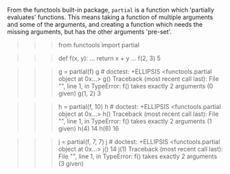 From the functools built-in package, `partial` is a function which 'partially evaluates' functions. This means taking a function of multiple arguments and some of the arguments, and creating a function which needs the missing arguments, but has the other arguments 'pre-set'.

>>> from functools import partial

>>> def f(x, y):
...     return x + y
...
>>> f(2, 3)
5

>>> g = partial(f)
>>> g  # doctest: +ELLIPSIS
<functools.partial object at 0x...>
>>> g()
Traceback (most recent call last):
  File "<stdin>", line 1, in <module>
TypeError: f() takes exactly 2 arguments (0 given)
>>> g(1, 2)
3

>>> h = partial(f, 10)
>>> h  # doctest: +ELLIPSIS
<functools.partial object at 0x...>
>>> h()
Traceback (most recent call last):
  File "<stdin>", line 1, in <module>
TypeError: f() takes exactly 2 arguments (1 given)
>>> h(4)
14
>>> h(6)
16

>>> j = partial(f, 7, 7)
>>> j  # doctest: +ELLIPSIS
<functools.partial object at 0x...>
>>> j()
14
>>> j(1)
Traceback (most recent call last):
  File "<stdin>", line 1, in <module>
TypeError: f() takes exactly 2 arguments (3 given)
